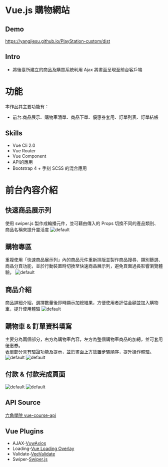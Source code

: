 # Vue.js 購物網站
## Demo
https://yangjiesu.github.io/PlayStation-custom/dist
## Intro
* 將後臺所建立的商品及購買系統利用 Ajax 將畫面呈現至前台客戶端
# 功能
本作品其主要功能有：
* 前台:商品展示、購物車清單、商品下單、優惠券套用、訂單列表、訂單結帳
## Skills
* Vue Cli 2.0
* Vue Router
* Vue Component
* API的應用
* Bootstrap 4 + 手刻 SCSS 的混合應用
# 前台內容介紹
## 快速商品展示列
使用 swiper.js 製作成輪播元件，並可藉由傳入的 Props 切換不同的產品類別、商品名稱來提升靈活度
![default](https://user-images.githubusercontent.com/40859746/52620168-c25cf480-2ede-11e9-8b78-7450879fec60.PNG)
## 購物專區
重複使用「快速商品展示列」內的商品元件重新排版並製作商品搜尋、類別篩選、商品分頁功能，並於行動裝置時切換至快速商品展示列，避免頁面過長影響瀏覽體驗。
![default](https://user-images.githubusercontent.com/40859746/52620188-cdb02000-2ede-11e9-9f18-b76c6faa32f3.PNG)
## 商品介紹
商品詳細介紹，選擇數量後即時顯示加總結果，方便使用者評估金額並加入購物車，提升使用體驗
![default](https://user-images.githubusercontent.com/40859746/52620105-9b062780-2ede-11e9-9290-c3e64160f148.PNG)
## 購物車 & 訂單資料填寫 
主要分為兩個部分，右方為購物車內容，左方為整個購物車商品的加總，並可套用優惠券。<br>
表單部分具有驗證功能及提示，並於畫面上方放置步驟順序，提升操作體驗。
![default](https://user-images.githubusercontent.com/40859746/52620204-d9034b80-2ede-11e9-8afd-87784bb0fb81.PNG)
![default](https://user-images.githubusercontent.com/40859746/52620217-e4567700-2ede-11e9-9893-abff8ab300e4.PNG)
## 付款 & 付款完成頁面
![default](https://user-images.githubusercontent.com/40859746/52620224-eddfdf00-2ede-11e9-849a-eaa8ebb07278.PNG)
![default](https://user-images.githubusercontent.com/40859746/52620234-f3d5c000-2ede-11e9-8941-2dc866aeb7c6.PNG)

## API Source
[六角學院 vue-course-api](https://github.com/hexschool/vue-course-api-wiki/wiki)
## Vue Plugins
* AJAX-[VuwAxios](https://www.npmjs.com/package/vue-axios)
* Loading-[Vue Loading Overlay](https://github.com/ankurk91/vue-loading-overlay)
* Validate-[VeeValidate](https://github.com/baianat/vee-validate)
* Swiper-[Swiper.js](http://idangero.us/swiper/)
